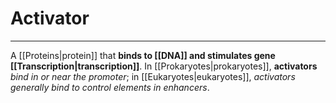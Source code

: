 # Activator
---
A [[Proteins|protein]] that **binds to [[DNA]] and stimulates gene [[Transcription|transcription]]**. In [[Prokaryotes|prokaryotes]], **activators** *bind in or near the promoter*; in [[Eukaryotes|eukaryotes]], *activators generally bind to control elements in enhancers*.